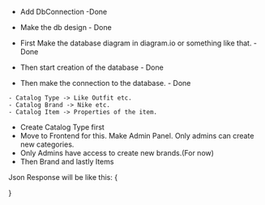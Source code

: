 - Add DbConnection -Done
- Make the db design - Done


- First Make the database diagram in diagram.io or something like that. - Done 
- Then start creation of the database - Done
- Then make the connection to the database. - Done

```text
- Catalog Type -> Like Outfit etc.
- Catalog Brand -> Nike etc.
- Catalog Item -> Properties of the item.
```

- Create Catalog Type first
- Move to Frontend for this. Make Admin Panel. Only admins can create new categories.
- Only Admins have  access to create new brands.(For now)
- Then Brand and lastly Items



Json Response will be like this:
{
    
}